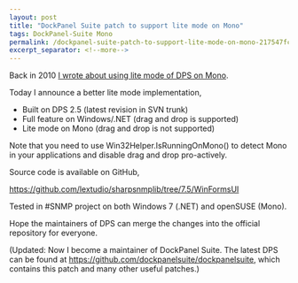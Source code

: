 ```yaml
---
layout: post
title: "DockPanel Suite patch to support lite mode on Mono"
tags: DockPanel-Suite Mono
permalink: /dockpanel-suite-patch-to-support-lite-mode-on-mono-217547fc710b
excerpt_separator: <!--more-->
---
```

Back in 2010 [I wrote about using lite mode of DPS on Mono](/dockpanel-suite-tip-5-we-could-go-mono-63ee484f77a0).
<!--more-->

Today I announce a better lite mode implementation,

* Built on DPS 2.5 (latest revision in SVN trunk)
* Full feature on Windows/.NET (drag and drop is supported)
* Lite mode on Mono (drag and drop is not supported)

Note that you need to use Win32Helper.IsRunningOnMono() to detect Mono in your applications and disable drag and drop pro-actively.

Source code is available on GitHub,

https://github.com/lextudio/sharpsnmplib/tree/7.5/WinFormsUI

Tested in #SNMP project on both Windows 7 (.NET) and openSUSE (Mono).

Hope the maintainers of DPS can merge the changes into the official repository for everyone.

(Updated: Now I become a maintainer of DockPanel Suite. The latest DPS can be found at https://github.com/dockpanelsuite/dockpanelsuite, which contains this patch and many other useful patches.)

